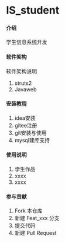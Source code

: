 # IS_student

#### 介绍
学生信息系统开发

#### 软件架构
软件架构说明
1.  struts2
2.  Javaweb


#### 安装教程

1.  idea安装
2.  gitee注册
3.  git安装与使用
4.  mysql建库支持

#### 使用说明

1.  学生作品
2.  xxxx
3.  xxxx

#### 参与贡献

1.  Fork 本仓库
2.  新建 Feat_xxx 分支
3.  提交代码
4.  新建 Pull Request

